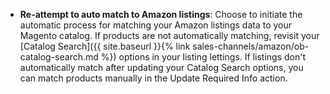 
- **Re-attempt to auto match to Amazon listings**: Choose to initiate the automatic process for matching your Amazon listings data to your Magento catalog. If products are not automatically matching, revisit your [Catalog Search]({{ site.baseurl }}{% link sales-channels/amazon/ob-catalog-search.md %}) options in your listing lettings. If listings don't automatically match after updating your Catalog Search options, you can match products manually in the Update Required Info action.
